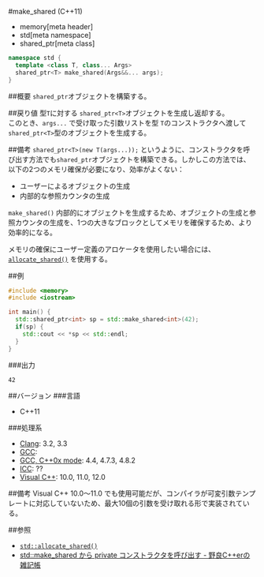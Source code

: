 #make_shared (C++11)
* memory[meta header]
* std[meta namespace]
* shared_ptr[meta class]

```cpp
namespace std {
  template <class T, class... Args>
  shared_ptr<T> make_shared(Args&&... args);
}
```

##概要
`shared_ptr`オブジェクトを構築する。


##戻り値
型`T`に対する `shared_ptr<T>`オブジェクトを生成し返却する。  
このとき、`args...` で受け取った引数リストを型 `T`のコンストラクタへ渡して`shared_ptr<T>`型のオブジェクトを生成する。  


##備考
`shared_ptr<T>(new T(args...));` というように、コンストラクタを呼び出す方法でも`shared_ptr`オブジェクトを構築できる。しかしこの方法では、以下の2つのメモリ確保が必要になり、効率がよくない：

- ユーザーによるオブジェクトの生成
- 内部的な参照カウンタの生成

`make_shared()` 内部的にオブジェクトを生成するため、オブジェクトの生成と参照カウンタの生成を、1つの大きなブロックとしてメモリを確保するため、より効率的になる。

メモリの確保にユーザー定義のアロケータを使用したい場合には、 [`allocate_shared()`](./allocate_shared.md) を使用する。

##例
```cpp
#include <memory>
#include <iostream>

int main() {
  std::shared_ptr<int> sp = std::make_shared<int>(42);
  if(sp) {
    std::cout << *sp << std::endl;
  }
}
```

###出力
```
42
```

##バージョン
###言語
- C++11

###処理系
- [Clang](/implementation.md#clang): 3.2, 3.3
- [GCC](/implementation.md#gcc): 
- [GCC, C++0x mode](/implementation.md#gcc): 4.4, 4.7.3, 4.8.2
- [ICC](/implementation.md#icc): ??
- [Visual C++](/implementation.md#visual_cpp): 10.0, 11.0, 12.0

##備考
Visual C++ 10.0～11.0 でも使用可能だが、コンパイラが可変引数テンプレートに対応していないため、最大10個の引数を受け取れる形で実装されている。


##参照
- [`std::allocate_shared()`](./allocate_shared.md)
- [std::make_shared から private コンストラクタを呼び出す - 野良C++erの雑記帳](http://d.hatena.ne.jp/gintenlabo/20131211/1386771626)


